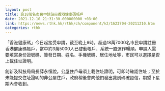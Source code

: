 ```yaml
---
layout: post
title: 逾18萬名市民申請註冊香港健康碼帳戶
date: 2021-12-10 21:31:30.000000000 +08:00
link: https://news.rthk.hk/rthk/ch/component/k2/1623704-20211210.htm
categories: rthk
---
```


「香港健康碼」今日起接受申請，截至晚上9時，超過18萬7000名市民申請註冊香港健康碼帳戶，當中約3萬5000人已啓動帳戶，系統一直運作暢順。申請人需要填寫身份證號碼、簽發日期、姓名、手機號碼、居住地址等，市民可以選擇是否上載住址證明。

創新及科技局局長薛永恒說，公屋住戶毋須上載住址證明，可即時確認住址；至於未能提交住址證明的非公屋住戶，政府稍後會向他們發出識別碼確認信，期望下星期內會收到。
